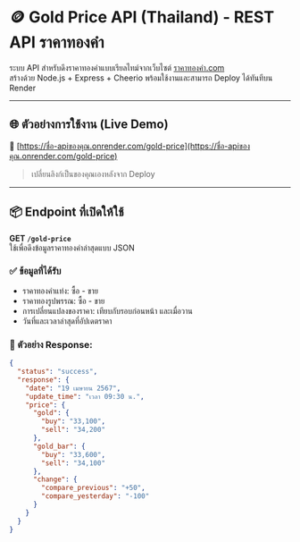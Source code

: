 # 🪙 Gold Price API (Thailand) - REST API ราคาทองคำ

ระบบ API สำหรับดึงราคาทองคำแบบเรียลไทม์จากเว็บไซต์ [ราคาทองคำ.com](https://xn--42cah7d0cxcvbbb9x.com/)  
สร้างด้วย Node.js + Express + Cheerio พร้อมใช้งานและสามารถ Deploy ได้ทันทีบน Render

---

## 🌐 ตัวอย่างการใช้งาน (Live Demo)

🔗 [https://ชื่อ-apiของคุณ.onrender.com/gold-price](https://ชื่อ-apiของคุณ.onrender.com/gold-price)

> เปลี่ยนลิงก์เป็นของคุณเองหลังจาก Deploy

---

## 📦 Endpoint ที่เปิดให้ใช้

**GET `/gold-price`**  
ใช้เพื่อดึงข้อมูลราคาทองคำล่าสุดแบบ JSON

### ✅ ข้อมูลที่ได้รับ

- ราคาทองคำแท่ง: ซื้อ - ขาย
- ราคาทองรูปพรรณ: ซื้อ - ขาย
- การเปลี่ยนแปลงของราคา: เทียบกับรอบก่อนหน้า และเมื่อวาน
- วันที่และเวลาล่าสุดที่อัปเดตราคา

### 🧪 ตัวอย่าง Response:

```json
{
  "status": "success",
  "response": {
    "date": "19 เมษายน 2567",
    "update_time": "เวลา 09:30 น.",
    "price": {
      "gold": {
        "buy": "33,100",
        "sell": "34,200"
      },
      "gold_bar": {
        "buy": "33,600",
        "sell": "34,100"
      },
      "change": {
        "compare_previous": "+50",
        "compare_yesterday": "-100"
      }
    }
  }
}
